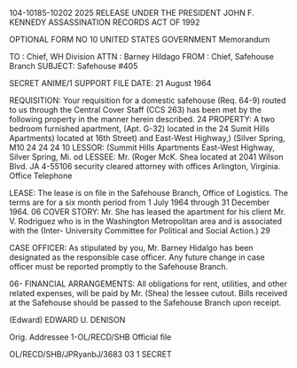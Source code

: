 104-10185-10202 2025 RELEASE UNDER THE PRESIDENT JOHN F. KENNEDY ASSASSINATION RECORDS ACT OF 1992

OPTIONAL FORM NO 10
UNITED STATES GOVERNMENT
Memorandum

TO : Chief, WH Division
ATTN : Barney Hildago
FROM : Chief, Safehouse Branch
SUBJECT: Safehouse #405

SECRET
ANIME/1 SUPPORT FILE
DATE: 21 August 1964

REQUISITION: Your requisition for a domestic safehouse (Req. 64-9) routed
to us through the Central Cover Staff (CCS 263) has been met by the
following property in the manner herein described.
24
PROPERTY: A two bedroom furnished apartment, (Apt. G-32) located in the
24 Sumit Hills Apartments) located at 16th Street) and East-West Highway,)
(Silver Spring, M10
24
24
24
10
LESSOR: (Summit Hills Apartments East-West Highway, Silver Spring, Mi.
od
LESSEE: Mr. (Roger McK. Shea
located at 2041 Wilson Blvd.
JA 4-55106
security cleared attorney with offices
Arlington, Virginia. Office Telephone

LEASE: The lease is on file in the Safehouse Branch, Office of Logistics.
The terms are for a six month period from 1 July 1964 through 31 December 1964.
06
COVER STORY: Mr. She has leased the apartment for his client Mr. V. Rodriguez
who is in the Washington Metropolitan area and is associated with the (Inter-
University Committee for Political and Social Action.) 29

CASE OFFICER: As stipulated by you, Mr. Barney Hidalgo has been designated
as the responsible case officer. Any future change in case officer must
be reported promptly to the Safehouse Branch.

06-
FINANCIAL ARRANGEMENTS: All obligations for rent, utilities, and other
related expenses, will be paid by Mr. (Shea) the lessee cutout. Bills
received at the Safehouse should be passed to the Safehouse Branch upon
receipt.

(Edward)
EDWARD U. DENISON

Orig. Addressee
1-OL/RECD/SHB Official file

OL/RECD/SHB/JPRyanbJ/3683
03
1
SECRET
